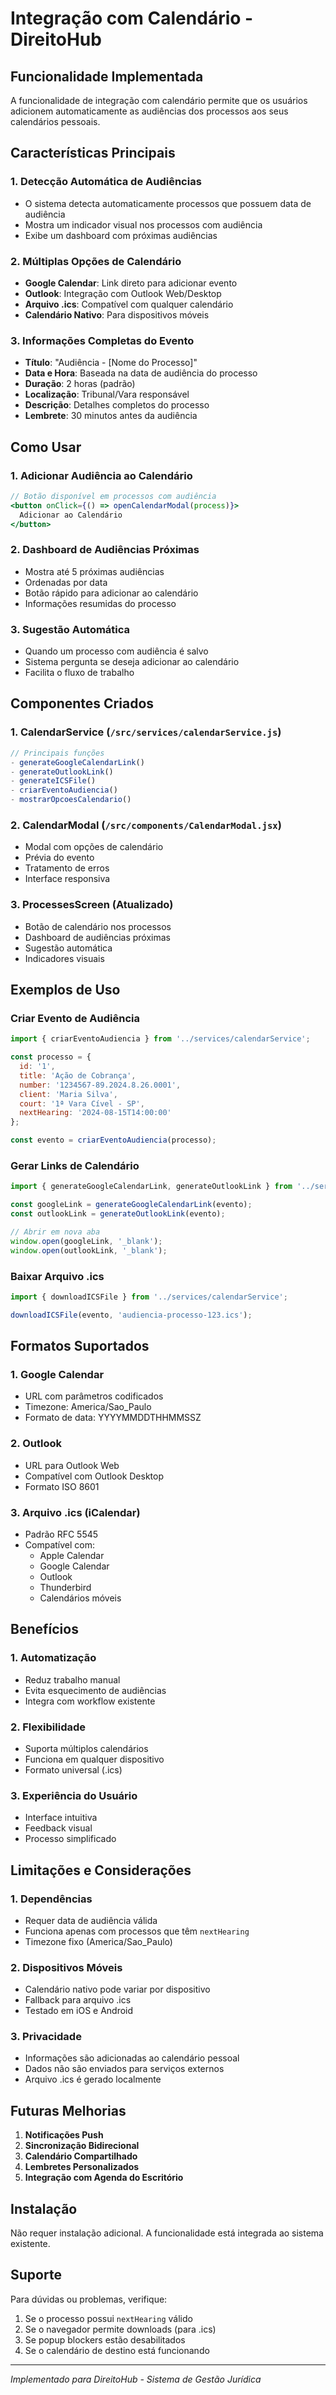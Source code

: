 # Integração com Calendário - DireitoHub

## Funcionalidade Implementada

A funcionalidade de integração com calendário permite que os usuários adicionem automaticamente as audiências dos processos aos seus calendários pessoais.

## Características Principais

### 1. **Detecção Automática de Audiências**
- O sistema detecta automaticamente processos que possuem data de audiência
- Mostra um indicador visual nos processos com audiência
- Exibe um dashboard com próximas audiências

### 2. **Múltiplas Opções de Calendário**
- **Google Calendar**: Link direto para adicionar evento
- **Outlook**: Integração com Outlook Web/Desktop
- **Arquivo .ics**: Compatível com qualquer calendário
- **Calendário Nativo**: Para dispositivos móveis

### 3. **Informações Completas do Evento**
- **Título**: "Audiência - [Nome do Processo]"
- **Data e Hora**: Baseada na data de audiência do processo
- **Duração**: 2 horas (padrão)
- **Localização**: Tribunal/Vara responsável
- **Descrição**: Detalhes completos do processo
- **Lembrete**: 30 minutos antes da audiência

## Como Usar

### 1. **Adicionar Audiência ao Calendário**
```jsx
// Botão disponível em processos com audiência
<button onClick={() => openCalendarModal(process)}>
  Adicionar ao Calendário
</button>
```

### 2. **Dashboard de Audiências Próximas**
- Mostra até 5 próximas audiências
- Ordenadas por data
- Botão rápido para adicionar ao calendário
- Informações resumidas do processo

### 3. **Sugestão Automática**
- Quando um processo com audiência é salvo
- Sistema pergunta se deseja adicionar ao calendário
- Facilita o fluxo de trabalho

## Componentes Criados

### 1. **CalendarService** (`/src/services/calendarService.js`)
```javascript
// Principais funções
- generateGoogleCalendarLink()
- generateOutlookLink()
- generateICSFile()
- criarEventoAudiencia()
- mostrarOpcoesCalendario()
```

### 2. **CalendarModal** (`/src/components/CalendarModal.jsx`)
- Modal com opções de calendário
- Prévia do evento
- Tratamento de erros
- Interface responsiva

### 3. **ProcessesScreen** (Atualizado)
- Botão de calendário nos processos
- Dashboard de audiências próximas
- Sugestão automática
- Indicadores visuais

## Exemplos de Uso

### Criar Evento de Audiência
```javascript
import { criarEventoAudiencia } from '../services/calendarService';

const processo = {
  id: '1',
  title: 'Ação de Cobrança',
  number: '1234567-89.2024.8.26.0001',
  client: 'Maria Silva',
  court: '1ª Vara Cível - SP',
  nextHearing: '2024-08-15T14:00:00'
};

const evento = criarEventoAudiencia(processo);
```

### Gerar Links de Calendário
```javascript
import { generateGoogleCalendarLink, generateOutlookLink } from '../services/calendarService';

const googleLink = generateGoogleCalendarLink(evento);
const outlookLink = generateOutlookLink(evento);

// Abrir em nova aba
window.open(googleLink, '_blank');
window.open(outlookLink, '_blank');
```

### Baixar Arquivo .ics
```javascript
import { downloadICSFile } from '../services/calendarService';

downloadICSFile(evento, 'audiencia-processo-123.ics');
```

## Formatos Suportados

### 1. **Google Calendar**
- URL com parâmetros codificados
- Timezone: America/Sao_Paulo
- Formato de data: YYYYMMDDTHHMMSSZ

### 2. **Outlook**
- URL para Outlook Web
- Compatível com Outlook Desktop
- Formato ISO 8601

### 3. **Arquivo .ics (iCalendar)**
- Padrão RFC 5545
- Compatível com:
  - Apple Calendar
  - Google Calendar
  - Outlook
  - Thunderbird
  - Calendários móveis

## Benefícios

### 1. **Automatização**
- Reduz trabalho manual
- Evita esquecimento de audiências
- Integra com workflow existente

### 2. **Flexibilidade**
- Suporta múltiplos calendários
- Funciona em qualquer dispositivo
- Formato universal (.ics)

### 3. **Experiência do Usuário**
- Interface intuitiva
- Feedback visual
- Processo simplificado

## Limitações e Considerações

### 1. **Dependências**
- Requer data de audiência válida
- Funciona apenas com processos que têm `nextHearing`
- Timezone fixo (America/Sao_Paulo)

### 2. **Dispositivos Móveis**
- Calendário nativo pode variar por dispositivo
- Fallback para arquivo .ics
- Testado em iOS e Android

### 3. **Privacidade**
- Informações são adicionadas ao calendário pessoal
- Dados não são enviados para serviços externos
- Arquivo .ics é gerado localmente

## Futuras Melhorias

1. **Notificações Push**
2. **Sincronização Bidirecional**
3. **Calendário Compartilhado**
4. **Lembretes Personalizados**
5. **Integração com Agenda do Escritório**

## Instalação

Não requer instalação adicional. A funcionalidade está integrada ao sistema existente.

## Suporte

Para dúvidas ou problemas, verifique:
1. Se o processo possui `nextHearing` válido
2. Se o navegador permite downloads (para .ics)
3. Se popup blockers estão desabilitados
4. Se o calendário de destino está funcionando

---

*Implementado para DireitoHub - Sistema de Gestão Jurídica*
